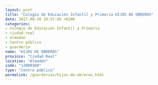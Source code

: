 ```yaml
---
layout: post
title: "Colegio de Educación Infantil y Primaria HIJOS DE OBREROS"
date: 2017-09-20 20:57:05 +0200
categories:
- Colegio de Educación Infantil y Primaria
- ciudad-real
- almaden
- Centro público
- guarderia
name: "HIJOS DE OBREROS"
province: "Ciudad Real"
location: "Almaden"
code: "13000360"
type: "Centro público"
permalink: /guarderias/hijos-de-obreros.html
---
```


